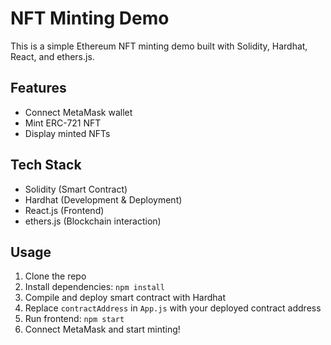 # NFT Minting Demo

This is a simple Ethereum NFT minting demo built with Solidity, Hardhat, React, and ethers.js.

## Features
- Connect MetaMask wallet
- Mint ERC-721 NFT
- Display minted NFTs

## Tech Stack
- Solidity (Smart Contract)
- Hardhat (Development & Deployment)
- React.js (Frontend)
- ethers.js (Blockchain interaction)

## Usage
1. Clone the repo
2. Install dependencies: `npm install`
3. Compile and deploy smart contract with Hardhat
4. Replace `contractAddress` in `App.js` with your deployed contract address
5. Run frontend: `npm start`
6. Connect MetaMask and start minting!
